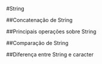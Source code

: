 #String


##Concatenação de String


##Principais operações sobre String


##Comparação de String


##Diferença entre String e caracter

